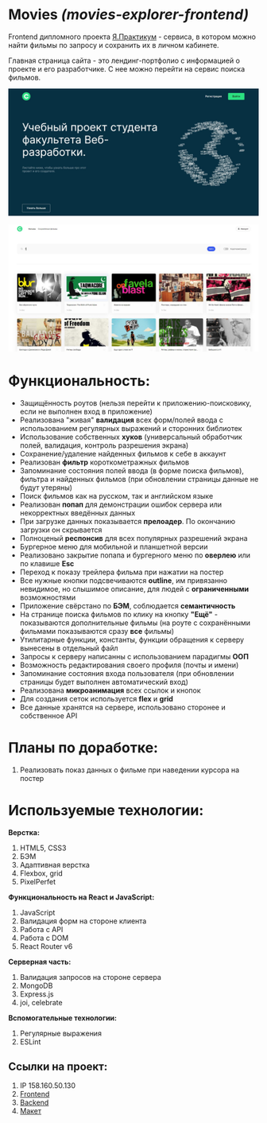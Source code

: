 # Movies *(movies-explorer-frontend)*

Frontend дипломного проекта [Я.Практикум](https://practicum.yandex.ru) - cервиса, в котором можно найти фильмы по запросу и сохранить их в личном кабинете.  

Главная страница сайта - это лендинг-портфолио с информацией о проекте и его разработчике. С нее можно перейти на сервис поиска фильмов.


![Portfolio](./src/images/scrin1.JPG)


![Movies](./src/images/scrin.JPG)


# Функциональность:

* Защищённость роутов (нельзя перейти к приложению-поисковику, если не выполнен вход в приложение)  
* Реализована "живая" __валидация__ всех форм/полей ввода с использованием регулярных выражений и сторонних библиотек  
* Использование собственных __хуков__ (универсальный обработчик полей, валидация, контроль разрешения экрана)  
* Сохранение/удаление найденных фильмов к себе в аккаунт  
* Реализован __фильтр__ короткометражных фильмов  
* Запоминание состояния полей ввода (в форме поиска фильмов), фильтра и найденных фильмов (при обновлении страницы данные не будут утеряны)  
* Поиск фильмов как на русском, так и английском языке  
* Реализован __попап__ для демонстрации ошибок сервера или некорректных введённых данных  
* При загрузке данных показывается __прелоадер__. По окончанию загрузки он скрывается  
* Полноценый __респонсив__ для всех популярных разрешений экрана  
* Бургерное меню для мобильной и планшетной версии  
* Реализовано закрытие попапа и бургерного меню по __оверлею__ или по клавише __Esc__  
* Переход к показу трейлера фильма при нажатии на постер  
* Все нужные кнопки подсвечиваются __outline__, им привязанно невидимое, но слышимое описание, для людей с __ограниченными__ возможностями  
* Приложение свёрстано по __БЭМ__, соблюдается __семантичность__  
* На странице поиска фильмов по клику на кнопку __"Ещё"__ - показываются дополнительные фильмы (на роуте с сохранёнными фильмами показываются сразу __все__ фильмы)  
* Утилитарные функции, константы, функции обращения к серверу вынесены в отдельный файл  
* Запросы к серверу написанны с использованием парадигмы __ООП__  
* Возможность редактирования своего профиля (почты и имени)  
* Запоминание состояния входа пользователя (при обновлении страницы будет выполнен автоматический вход)  
* Реализована __микроанимация__ всех ссылок и кнопок  
* Для создания сеток используется __flex__ и __grid__  
* Все данные хранятся на сервере, использовано сторонее и собственное API  

# Планы по доработке:
1. Реализовать показ данных о фильме при наведении курсора на постер

# Используемые технологии:

__Верстка:__
1. HTML5, CSS3  
2. БЭМ  
3. Адаптивная верстка  
4. Flexbox, grid  
5. PixelPerfet  

__Функциональность на React и JavaScript:__
1. JavaScript  
2. Валидация форм на стороне клиента  
3. Работа с API  
4. Работа с DOM  
5. React Router v6  

__Серверная часть:__
1. Валидация запросов на стороне сервера  
2. MongoDB  
3. Express.js  
4. joi, celebrate  

__Вспомогательные технологии:__
1. Регулярные выражения  
2. ESLint  

## Ссылки на проект:

1. IP 158.160.50.130  
2. [Frontend](https://diplom.akunstman.nomoredomains.xyz)  
3. [Backend](https://api.diplom.akunstman.nomoredomains.xyz)  
4. [Макет](https://disk.yandex.ru/d/zi5qEToXWYMvcQ)  